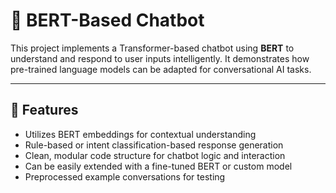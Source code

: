 # 🤖 BERT-Based Chatbot

This project implements a Transformer-based chatbot using **BERT** to understand and respond to user inputs intelligently. It demonstrates how pre-trained language models can be adapted for conversational AI tasks.

---

## 📌 Features

- Utilizes BERT embeddings for contextual understanding
- Rule-based or intent classification-based response generation
- Clean, modular code structure for chatbot logic and interaction
- Can be easily extended with a fine-tuned BERT or custom model
- Preprocessed example conversations for testing
